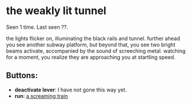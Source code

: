 # the weakly lit tunnel

Seen 1 time. Last seen ??.

the lights flicker on, illuminating the black rails and tunnel. further ahead you see another subway platform, but beyond that, you see two bright beams activate, accompanied by the sound of screeching metal. watching for a moment, you realize they are approaching you at startling speed.

## Buttons:

- **deactivate lever**: I have not gone this way yet.
- **run**: [a screaming train](a-screaming-train-h502k5.md)
